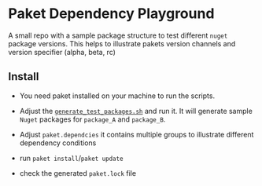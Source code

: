 # Paket Dependency Playground

A small repo with a sample package structure to test different `nuget` package versions.
This helps to illustrate pakets version channels and version specifier (alpha, beta, rc)

## Install

- You need paket installed on your machine to run the scripts.
- Adjust the [`generate_test_packages.sh`](generate_test_packages.sh) and run it. It will generate sample `Nuget` packages for `package_A` and `package_B`.

- Adjust `paket.dependcies` it contains multiple groups to illustrate different dependency conditions
- run `paket install`/`paket update`
- check the generated `paket.lock` file
